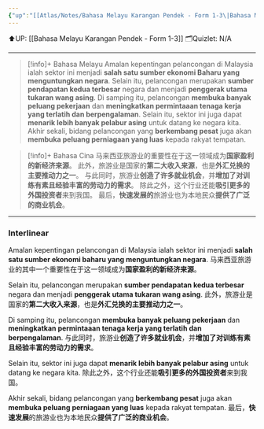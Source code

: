 ```yaml
---
{"up":"[[Atlas/Notes/Bahasa Melayu Karangan Pendek - Form 1-3\|Bahasa Melayu Karangan Pendek - Form 1-3]]","dg-publish":true,"permalink":"/atlas/notes/form-3-karangan-pendek-kepentingan-bidang-pelancongan/","dgPassFrontmatter":true}
---
```


⬆️UP: [[Bahasa Melayu Karangan Pendek - Form 1-3]]
🗂️Quizlet: N/A

---

> [!info]+ Bahasa Melayu
> Amalan kepentingan pelancongan di Malaysia ialah sektor ini menjadi **salah satu sumber ekonomi Baharu yang menguntungkan negara**. 
> Selain itu, pelancongan merupakan **sumber pendapatan kedua terbesar** negara dan menjadi **penggerak utama tukaran wang asing**. 
> Di samping itu, pelancongan **membuka banyak peluang pekerjaan** dan **meningkatkan permintaaan tenaga kerja yang terlatih dan berpengalaman**. 
> Selain itu, sektor ini juga dapat **menarik lebih banyak pelabur asing** untuk datang ke negara kita. 
> Akhir sekali, bidang pelancongan yang **berkembang pesat** juga akan **membuka peluang perniagaan yang luas** kepada rakyat tempatan.

> [!info]+ Bahasa Cina
> 马来西亚旅游业的重要性在于这一领域成为**国家盈利的新经济来源**。
> 此外，旅游业是国家的**第二大收入来源**，也是**外汇兑换的主要推动力之一**。
> 与此同时，旅游业**创造了许多就业机会**，并**增加了对训练有素且经验丰富的劳动力的需求**。
> 除此之外，这个行业还能**吸引更多的外国投资者**来到我国。
> 最后，**快速发展的**旅游业也为本地民众**提供了广泛的商业机会**。


---

### Interlinear

Amalan kepentingan pelancongan di Malaysia ialah sektor ini menjadi **salah satu sumber ekonomi baharu yang menguntungkan negara**. 
马来西亚旅游业的其中一个重要性在于这一领域成为**国家盈利的新经济来源**。

Selain itu, pelancongan merupakan **sumber pendapatan kedua terbesar** negara dan menjadi **penggerak utama tukaran wang asing**. 
此外，旅游业是国家的**第二大收入来源**，也是**外汇兑换的主要推动力之一**。

Di samping itu, pelancongan **membuka banyak peluang pekerjaan** dan **meningkatkan permintaaan tenaga kerja yang terlatih dan berpengalaman**. 
与此同时，旅游业**创造了许多就业机会**，并**增加了对训练有素且经验丰富的劳动力的需求**。

Selain itu, sektor ini juga dapat **menarik lebih banyak pelabur asing** untuk datang ke negara kita. 
除此之外，这个行业还能**吸引更多的外国投资者**来到我国。

Akhir sekali, bidang pelancongan yang **berkembang pesat** juga akan **membuka peluang perniagaan yang luas** kepada rakyat tempatan.
最后，**快速发展**的旅游业也为本地民众**提供了广泛的商业机会**。
